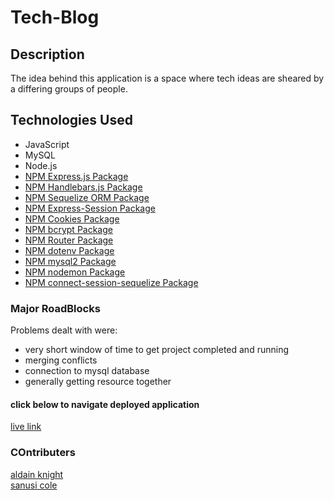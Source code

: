 # Tech-Blog

## Description

The idea behind this application is a space where tech ideas are sheared by a differing groups of people.

## Technologies Used
- JavaScript
- MySQL
- Node.js
- [NPM Express.js Package](https://www.npmjs.com/package/express)
- [NPM Handlebars.js Package](https://www.npmjs.com/package/handlebars)
- [NPM Sequelize ORM Package](https://www.npmjs.com/package/sequelize)
- [NPM Express-Session Package](https://www.npmjs.com/package/express-session)
- [NPM Cookies Package](https://www.npmjs.com/package/cookies)
- [NPM bcrypt Package](https://www.npmjs.com/package/bcrypt)
- [NPM Router Package](https://www.npmjs.com/package/router)
- [NPM dotenv Package](https://www.npmjs.com/package/dotenv)
- [NPM mysql2 Package](https://www.npmjs.com/package/mysql2)
- [NPM nodemon Package](https://www.npmjs.com/package/nodemon)
- [NPM connect-session-sequelize Package](https://www.npmjs.com/package/connect-session-sequelize?activeTab=versions)

### Major RoadBlocks

Problems dealt with were:
- very short window of time to get project completed and running
- merging conflicts
- connection to mysql database
- generally getting resource together

#### click below to navigate deployed application
[live link](https://technology-blog-space.herokuapp.com/)

### COntributers
[aldain knight](https://github/luvkil) <br>
[sanusi cole](https://github.com/gohen1216)

